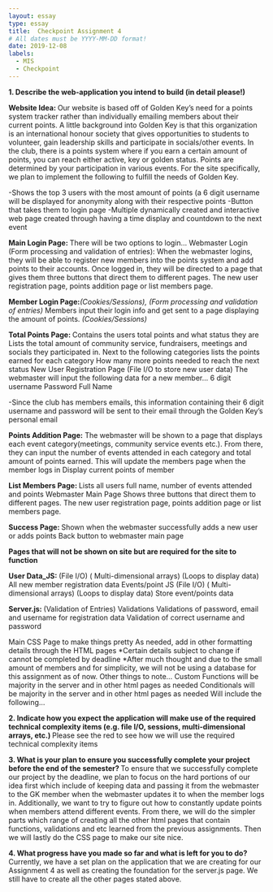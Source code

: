 ```yaml
---
layout: essay
type: essay
title:  Checkpoint Assignment 4
# All dates must be YYYY-MM-DD format!
date: 2019-12-08
labels:
  - MIS
  - Checkpoint
---
```


<b>1. Describe the web-application you intend to build (in detail please!)</b>

<b>Website Idea: </b> Our website is based off of Golden Key’s need for a points system tracker rather than individually emailing members about their current points. A little background into Golden Key is that this organization is an international honour society that gives opportunities to students to volunteer, gain leadership skills and participate in socials/other events. In the club, there is a points system where if you earn a certain amount of points, you can reach either active, key or golden status. Points are determined by your participation in various events. For the site specifically, we plan to implement the following to fulfill the needs of Golden Key. 


-Shows the top 3 users with the most amount of points (a 6 digit username will be displayed for anonymity along with their respective points 
-Button that takes them to login page
-Multiple dynamically created and interactive web page created through having a time display and countdown to the next event 

<b>Main Login Page: </b> There will be two options to login…
Webmaster Login (Form processing and validation of entries): When the webmaster logins, they will be able to register new members into the points system and add points to their accounts. Once logged in, they will be directed to a page that gives them three buttons that direct them to different pages. The new user registration page, points addition page or list members page. 

<b>Member Login Page:</b><em>(Cookies/Sessions), (Form processing and validation of entries)</em> Members input their login info and get sent to a page displaying the amount of points. <em>(Cookies/Sessions)</em>

<b>Total Points Page: </b>
Contains the users total points and what status they are
Lists the total amount of community service, fundraisers, meetings and socials they participated in. 
Next to the following categories lists the points earned for each category
How many more points needed to reach the next status
New User Registration Page (File I/O to store new user data)
The webmaster will input the following data for a new member...
6 digit username
Password
Full Name

-Since the club has members emails, this information containing their 6 digit username and password will be sent to their email through the Golden Key’s personal email

<b>Points Addition Page:</b>
The webmaster will be shown to a page that displays each event category(meetings, community service events etc.). From there, they can input the number of events attended in each category and total amount of points earned. This will update the  members page when the member logs in 
Display current points of member

<b>List Members Page: </b>
Lists all users full name, number of events attended and points 
Webmaster Main Page
Shows three buttons that direct them to different pages. The new user registration page, points addition page or list members page.

<b>Success Page: </b>
Shown when the webmaster successfully adds a new user or adds points
Back button to webmaster main page

<b>Pages that will not be shown on site but are required for the site to function </b>

<b>User Data_JS: </b>(File I/O) ( Multi-dimensional arrays) (Loops to display data)
All new member registration data
Events/point JS (File I/O) ( Multi-dimensional arrays) (Loops to display data)
Store event/points data

<b>Server.js: </b> (Validation of Entries)
	Validations
Validations of password, email and username for registration data 
Validation of correct username and password 

Main CSS Page to make things pretty
As needed, add in other formatting details through the HTML pages
*Certain details subject to change if cannot be completed by deadline
*After much thought and due to the small amount of members and for simplicity, we will not be using a database for this assignment as of now. 
Other things to note…
	Custom Functions will be majority in the server and in other html pages as needed
	Conditionals  will be majority in the server and in other html pages as needed
Will include the following…
 
<b>2. Indicate how you expect the application will make use of the required technical complexity items (e.g. file I/O, sessions, multi-dimensional arrays, etc.) </b>
Please see the red to see how we will use the required technical complexity items 

<b>3. What is your plan to ensure you successfully complete your project before the end of the semester? </b>
To ensure that we successfully complete our project by the deadline, we plan to focus on the hard portions of our idea first which include of keeping data and passing it from the webmaster to the GK member when the webmaster updates it to when the member logs in. Additionally, we want to try to figure out how to constantly update points when members attend different events. From there, we will do the simpler parts which range of creating all the other html pages that contain functions, validations and etc learned from the previous assignments. Then we will lastly do the CSS page to make our site nice. 

<b>4. What progress have you made so far and what is left for you to do? </b>
Currently, we have a set plan on the application that we are creating for our Assignment 4 as well as creating the foundation for the  server.js page. We still have to create all the other pages stated above.

